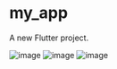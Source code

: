 # my_app

A new Flutter project.

![image](https://github.com/elkomy13/To-Do-List-Flutter-Project/assets/97259226/4f7db1ac-892c-4eaf-bb90-9c44eff6b63c)
![image](https://github.com/elkomy13/To-Do-List-Flutter-Project/assets/97259226/8042e8d1-83e5-4c1c-966a-ec587b50908c)
![image](https://github.com/elkomy13/To-Do-List-Flutter-Project/assets/97259226/8409da13-cca8-48e8-b792-764dacd1b8a6)


